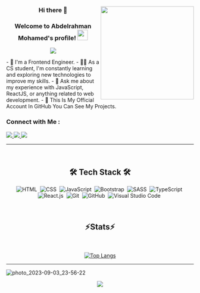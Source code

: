  <h3 align="center">Hi there 👋</>

<img width="250" align="right" src="https://c.tenor.com/_DOBjnGspYAAAAAM/code-coding.gif">
<h3 align="center">
  Welcome to Abdelrahman Mohamed's profile!
  <img src="https://media.giphy.com/media/hvRJCLFzcasrR4ia7z/giphy.gif" width="28">
</h3>
<!-- Typing SVG by DenverCoder1 - https://github.com/DenverCoder1/readme-typing-svg -->
<p align="center">
  <a href="https://github.com/DenverCoder1/readme-typing-svg"><img src="https://readme-typing-svg.herokuapp.com/?lines=Frontend%20web%20developer;Always%20learning%20new%20things&font=Fira%20Code&center=true&width=440&height=45&color=f75c7e&vCenter=true&size=22"></a>
</p> 
- 🏢 I'm a Frontend Engineer.
- 👨‍💻 As a CS student, I'm constantly learning and exploring new technologies to improve my skills.
- 💬 Ask me about my experience with JavaScript, ReactJS, or anything related to web development.
- 👑 This Is My Official Account In GitHub You Can See My Projects.


### Connect with Me :
<div>
 <a href="mailto:abdomohamed782002@gmail.com" target="_blank">
  <img src="https://img.shields.io/badge/Gmail-333333?style=for-the-badge&logo=gmail&logoColor=red" target="_blank"/>
 </a>
 
 <a href="https://www.linkedin.com/in/abdelrahman-mohamed-79baa51b6/" target="_blank">
  <img src="https://img.shields.io/badge/-LinkedIn-0077B5?style=for-the-badge&logo=Linkedin&logoColor=white"/>
 </a>
 
 <a href="https://wa.me/+201001520321" target="_blank">
  <img src="https://img.shields.io/badge/Whatsapp-4dc95b?style=for-the-badge&logo=whatsapp&logoColor=white"/>
 </a>
 
</div>

<hr/>
<br/>


<div align="center">
  <h2>🛠 Tech Stack 🛠</h2>
 
 ![HTML](https://img.shields.io/badge/HTML-05122A?style=flat&logo=HTML5)&nbsp;
 ![CSS](https://img.shields.io/badge/CSS-05122A?style=flat&logo=CSS3&logoColor=1572B6)&nbsp;
 ![JavaScript](https://img.shields.io/badge/-JavaScript-05122A?style=flat&logo=javascript)&nbsp;
 ![Bootstrap](https://img.shields.io/badge/-Bootstrap-05122A?style=flat&logo=bootstrap&logoColor=563D7C)&nbsp;
 ![SASS](https://img.shields.io/badge/-SASS-05122A?style=flat&logo=sass&logoColor=c69)&nbsp;
 ![TypeScript](https://img.shields.io/badge/-TypeScript-05122A?style=flat&logo=typescript&logoColor=377cc8)&nbsp;
 ![React.js](https://img.shields.io/badge/-React-05122A?style=flat&logo=react)&nbsp;
 ![Git](https://img.shields.io/badge/-Git-05122A?style=flat&logo=git)&nbsp;
 ![GitHub](https://img.shields.io/badge/-GitHub-05122A?style=flat&logo=github)&nbsp;
 ![Visual Studio Code](https://img.shields.io/badge/-Visual%20Studio%20Code-05122A?style=flat&logo=visual-studio-code&logoColor=007ACC)&nbsp;
 
</div>

<br/>

<div align="center">
 <h2>
 ⚡Stats⚡
 </h2>
 <br/>

 [![Top Langs](https://github-readme-stats.vercel.app/api/top-langs/?username=Abdelrahmanmohamed78&layout=donut&theme=react)](https://github.com/Abdelrahmanmohamed78/github-readme-stats)
 
</div>

<hr/>

![photo_2023-09-03_23-56-22](https://github.com/Abdelrahmanmohamed78/Abdelrahmanmohamed78/assets/94566322/e2076894-9aa0-4e11-bdf3-cb57b960201d)

<p align="center">
  <a href="https://github.com/DenverCoder1/readme-typing-svg"><img src="https://readme-typing-svg.herokuapp.com/?lines=Thanks%20for%20Visiting%20❤️;Follow%20For%20More%20Magic%20🎇;&font=Righteous&center=true&width=440&height=45&color=0cdcf2&vCenter=true&size=22"></a>
</p> 
